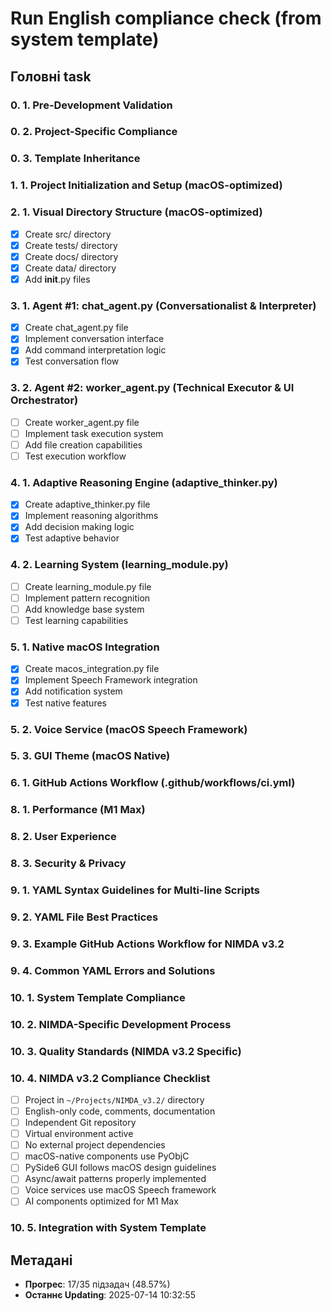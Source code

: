 # Run English compliance check (from system template)

## Головні task

### 0. 1. Pre-Development Validation

### 0. 2. Project-Specific Compliance

### 0. 3. Template Inheritance

### 1. 1. Project Initialization and Setup (macOS-optimized)

### 2. 1. Visual Directory Structure (macOS-optimized)
- [x] Create src/ directory
- [x] Create tests/ directory
- [x] Create docs/ directory
- [x] Create data/ directory
- [x] Add __init__.py files

### 3. 1. Agent #1: chat_agent.py (Conversationalist & Interpreter)
- [x] Create chat_agent.py file
- [x] Implement conversation interface
- [x] Add command interpretation logic
- [x] Test conversation flow

### 3. 2. Agent #2: worker_agent.py (Technical Executor & UI Orchestrator)
- [ ] Create worker_agent.py file
- [ ] Implement task execution system
- [ ] Add file creation capabilities
- [ ] Test execution workflow

### 4. 1. Adaptive Reasoning Engine (adaptive_thinker.py)
- [x] Create adaptive_thinker.py file
- [x] Implement reasoning algorithms
- [x] Add decision making logic
- [x] Test adaptive behavior

### 4. 2. Learning System (learning_module.py)
- [ ] Create learning_module.py file
- [ ] Implement pattern recognition
- [ ] Add knowledge base system
- [ ] Test learning capabilities

### 5. 1. Native macOS Integration
- [x] Create macos_integration.py file
- [x] Implement Speech Framework integration
- [x] Add notification system
- [x] Test native features

### 5. 2. Voice Service (macOS Speech Framework)

### 5. 3. GUI Theme (macOS Native)

### 6. 1. GitHub Actions Workflow (.github/workflows/ci.yml)

### 8. 1. Performance (M1 Max)

### 8. 2. User Experience

### 8. 3. Security & Privacy

### 9. 1. YAML Syntax Guidelines for Multi-line Scripts

### 9. 2. YAML File Best Practices

### 9. 3. Example GitHub Actions Workflow for NIMDA v3.2

### 9. 4. Common YAML Errors and Solutions

### 10. 1. System Template Compliance

### 10. 2. NIMDA-Specific Development Process

### 10. 3. Quality Standards (NIMDA v3.2 Specific)

### 10. 4. NIMDA v3.2 Compliance Checklist
- [ ] Project in `~/Projects/NIMDA_v3.2/` directory
- [ ] English-only code, comments, documentation
- [ ] Independent Git repository
- [ ] Virtual environment active
- [ ] No external project dependencies
- [ ] macOS-native components use PyObjC
- [ ] PySide6 GUI follows macOS design guidelines
- [ ] Async/await patterns properly implemented
- [ ] Voice services use macOS Speech framework
- [ ] AI components optimized for M1 Max

### 10. 5. Integration with System Template

## Метадані
- **Прогрес**: 17/35 підзадач (48.57%)
- **Останнє Updating**: 2025-07-14 10:32:55
